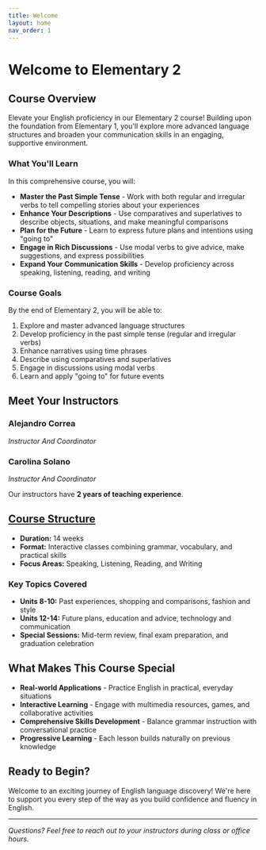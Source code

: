```yaml
---
title: Welcome
layout: home
nav_order: 1
---
```


# Welcome to Elementary 2

## Course Overview

Elevate your English proficiency in our Elementary 2 course! Building upon the foundation from Elementary 1, you'll explore more advanced language structures and broaden your communication skills in an engaging, supportive environment.

### What You'll Learn

In this comprehensive course, you will:

- **Master the Past Simple Tense** - Work with both regular and irregular verbs to tell compelling stories about your experiences
- **Enhance Your Descriptions** - Use comparatives and superlatives to describe objects, situations, and make meaningful comparisons
- **Plan for the Future** - Learn to express future plans and intentions using "going to"
- **Engage in Rich Discussions** - Use modal verbs to give advice, make suggestions, and express possibilities
- **Expand Your Communication Skills** - Develop proficiency across speaking, listening, reading, and writing

### Course Goals

By the end of Elementary 2, you will be able to:

1. Explore and master advanced language structures
2. Develop proficiency in the past simple tense (regular and irregular verbs)
3. Enhance narratives using time phrases
4. Describe using comparatives and superlatives
5. Engage in discussions using modal verbs
6. Learn and apply "going to" for future events

## Meet Your Instructors

### Alejandro Correa
*Instructor And Coordinator*

### Carolina Solano
*Instructor And Coordinator*

Our instructors have **2 years of teaching experience**.

## [Course Structure](https://docs.google.com/document/d/1lafCeUj2Na1Enu4MlaTfnh-4TRjhDbdS/edit)

- **Duration:** 14 weeks
- **Format:** Interactive classes combining grammar, vocabulary, and practical skills
- **Focus Areas:** Speaking, Listening, Reading, and Writing

### Key Topics Covered

- **Units 8-10:** Past experiences, shopping and comparisons, fashion and style
- **Units 12-14:** Future plans, education and advice, technology and communication
- **Special Sessions:** Mid-term review, final exam preparation, and graduation celebration

## What Makes This Course Special

- **Real-world Applications** - Practice English in practical, everyday situations
- **Interactive Learning** - Engage with multimedia resources, games, and collaborative activities
- **Comprehensive Skills Development** - Balance grammar instruction with conversational practice
- **Progressive Learning** - Each lesson builds naturally on previous knowledge

## Ready to Begin?

Welcome to an exciting journey of English language discovery! We're here to support you every step of the way as you build confidence and fluency in English.

---

*Questions? Feel free to reach out to your instructors during class or office hours.*